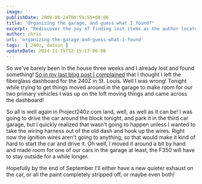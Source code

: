 ```yaml
---
image: ''
publishDate: 2009-08-24T00:59:55+00:00
title: "Organizing the garage, and guess what I found?"
excerpt: "Rediscover the joy of finding lost items as the author locates a missing car dashboard while reorganizing the garage in this Project240z.com update."
author: chris
url: 'organizing-the-garage-and-guess-what-i-found'
tags:  [ 240z, datsun ] 
updateDate: 2024-11-15T12:15:17-06:00
---
```


So we've barely been in the house three weeks and I already lost and found something! <a href="/out-goes-the-dash">So in my last blog post I complained</a> that I thought I left the fiberglass dashboard for the 240Z in St. Louis. Well I was wrong! Tonight while trying to get things moved around in the garage to make room for our two primary vehicles I was up on the loft moving things and came across the dashboard!

So all is well again in Project240z.com land, well, as well as it can be! I was going to drive the car around the block tonight, and park it in the third car garage, but I quickly realized that wasn't going to happen unless I wanted to take the wiring harness out of the old dash and hook up the wires. Right now the ignition wires aren't going to anything, so that would make it kind of hard to start the car and drive it. Oh well, I moved it around a bit by hand and made room for one of our cars in the garage at least, the F350 will have to stay outside for a while longer.

Hopefully by the end of September I'll either have a new quieter exhaust on the car, or all the paint completely stripped off, or maybe even both!
